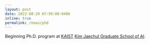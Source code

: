```yaml
---
layout: post
date: 2022-08-29 07:59:00-0400
inline: true
permalink: /news/phd
---
```


Beginning Ph.D. program at <a href='https://www.kaist.ac.kr/en/'>KAIST</a> <a href='https://gsai.kaist.ac.kr/'>Kim Jaechul Graduate School of AI</a>.